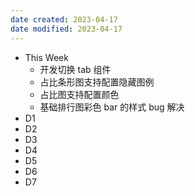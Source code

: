 ```yaml
---
date created: 2023-04-17 
date modified: 2023-04-17
---
```

- This Week
	- 开发切换 tab 组件 
	- 占比条形图支持配置隐藏图例 
	- 占比图支持配置颜色 
	- 基础排行图彩色 bar 的样式 bug 解决
- D1
- D2
- D3
- D4
- D5
- D6
- D7